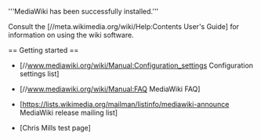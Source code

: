 '''MediaWiki has been successfully installed.'''

Consult the [//meta.wikimedia.org/wiki/Help:Contents User's Guide] for information on using the wiki software.

== Getting started ==
* [//www.mediawiki.org/wiki/Manual:Configuration_settings Configuration settings list]
* [//www.mediawiki.org/wiki/Manual:FAQ MediaWiki FAQ]
* [https://lists.wikimedia.org/mailman/listinfo/mediawiki-announce MediaWiki release mailing list]

* [Chris Mills test page]